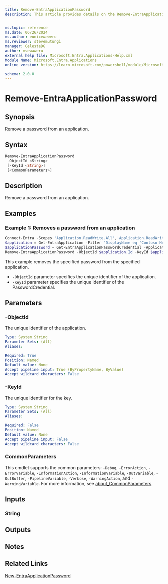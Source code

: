 ```yaml
---
title: Remove-EntraApplicationPassword
description: This article provides details on the Remove-EntraApplicationPassword command.


ms.topic: reference
ms.date: 06/26/2024
ms.author: eunicewaweru
ms.reviewer: stevemutungi
manager: CelesteDG
author: msewaweru
external help file: Microsoft.Entra.Applications-Help.xml
Module Name: Microsoft.Entra.Applications
online version: https://learn.microsoft.com/powershell/module/Microsoft.Entra.Applications/Remove-EntraApplicationPassword

schema: 2.0.0
---
```


# Remove-EntraApplicationPassword

## Synopsis

Remove a password from an application.

## Syntax

```powershell
Remove-EntraApplicationPassword
 -ObjectId <String>
 [-KeyId <String>]
 [<CommonParameters>]
```

## Description

Remove a password from an application.

## Examples

### Example 1: Removes a password from an application

```powershell
Connect-Entra -Scopes 'Application.ReadWrite.All','Application.ReadWrite.OwnedBy'
$application = Get-EntraApplication -Filter "DisplayName eq 'Contoso Helpdesk Application'"
$applicationPassword = Get-EntraApplicationPasswordCredential -ApplicationId $application.Id | Where-Object {$_.DisplayName -eq 'CRM Helpdesk App'}
Remove-EntraApplicationPassword -ObjectId $application.Id -KeyId $applicationPassword.KeyId
```

This example removes the specified password from the specified application.

- `-ObjectId` parameter specifies the unique identifier of the application.
- `-KeyId` parameter specifies the unique identifier of the PasswordCredential.

## Parameters

### -ObjectId

The unique identifier of the application.

```yaml
Type: System.String
Parameter Sets: (All)
Aliases:

Required: True
Position: Named
Default value: None
Accept pipeline input: True (ByPropertyName, ByValue)
Accept wildcard characters: False
```

### -KeyId

The unique identifier for the key.

```yaml
Type: System.String
Parameter Sets: (All)
Aliases:

Required: False
Position: Named
Default value: None
Accept pipeline input: False
Accept wildcard characters: False
```

### CommonParameters

This cmdlet supports the common parameters: `-Debug`, `-ErrorAction`, `-ErrorVariable`, `-InformationAction`, `-InformationVariable`, `-OutVariable`, `-OutBuffer`, `-PipelineVariable`, `-Verbose`, `-WarningAction`, and `-WarningVariable`. For more information, see [about_CommonParameters](https://go.microsoft.com/fwlink/?LinkID=113216).

## Inputs

### String

## Outputs

## Notes

## Related Links

[New-EntraApplicationPassword](New-EntraApplicationPassword.md)
